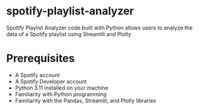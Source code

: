 # spotify-playlist-analyzer
 Spotify Playlist Analyzer code built with Python allows users to analyze the data of a Spotify playlist using Streamlit and Plotly

# Prerequisites
- A Spotify account
- A Spotify Developer account
- Python 3.11 installed on your machine
- Familiarity with Python programming
- Familiarity with the Pandas, Streamlit, and Plotly libraries
